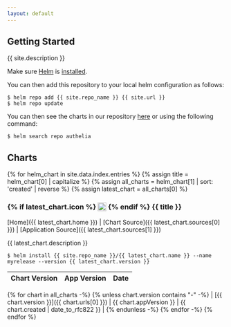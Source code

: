 ```yaml
---
layout: default
---
```


## Getting Started

{{ site.description }}

Make sure [Helm](https://helm.sh) is [installed](https://helm.sh/docs/intro/install/).

You can then add this repository to your local helm configuration as follows:

```console
$ helm repo add {{ site.repo_name }} {{ site.url }}
$ helm repo update
```
You can then see the charts in our repository [here](#charts) or using the following command:

```console
$ helm search repo authelia
```

## Charts

{% for helm_chart in site.data.index.entries %}
{% assign title = helm_chart[0] | capitalize %}
{% assign all_charts = helm_chart[1] | sort: 'created' | reverse %}
{% assign latest_chart = all_charts[0] %}

<h3>
  {% if latest_chart.icon %}
  <img src="{{ latest_chart.icon }}" style="height:1.2em;vertical-align: text-top;" />
  {% endif %}
  {{ title }}
</h3>

[Home]({{ latest_chart.home }}) \| [Chart Source]({{ latest_chart.sources[0] }}) \| [Application Source]({{ latest_chart.sources[1] }})

{{ latest_chart.description }}

```console
$ helm install {{ site.repo_name }}/{{ latest_chart.name }} --name myrelease --version {{ latest_chart.version }}
```

| Chart Version | App Version | Date |
|---------------|-------------|------|
{% for chart in all_charts -%}
{% unless chart.version contains "-" -%}
| [{{ chart.version }}]({{ chart.urls[0] }}) | {{ chart.appVersion }} | {{ chart.created | date_to_rfc822 }} |
{% endunless -%}
{% endfor -%}
{% endfor %}